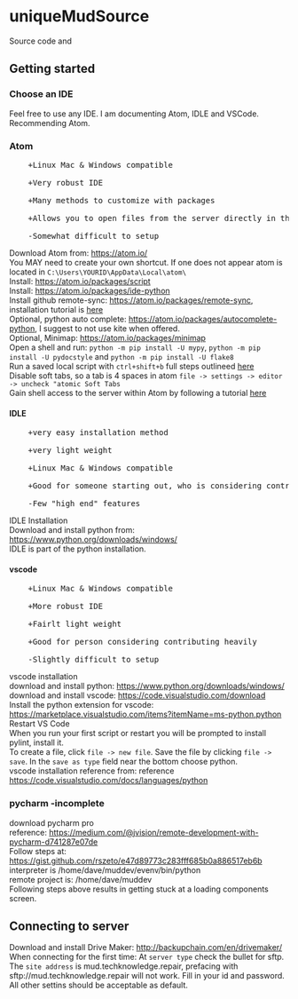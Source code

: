 # uniqueMudSource
Source code and 

## Getting started

### Choose an IDE<br>
Feel free to use any IDE. I am documenting Atom, IDLE and VSCode. Recommending Atom.<br>

### Atom<br>
<pre>
	+Linux Mac & Windows compatible<br>
	+Very robust IDE<br>
	+Many methods to customize with packages<br>
	+Allows you to open files from the server directly in the IDE<br>
 	-Somewhat difficult to setup
</pre>
Download Atom from: https://atom.io/<br>
You MAY need to create your own shortcut. If one does not appear atom is located in `C:\Users\YOURID\AppData\Local\atom\`<br>
Install: https://atom.io/packages/script<br>
Install: https://atom.io/packages/ide-python<br>
Install github remote-sync: https://atom.io/packages/remote-sync, installation tutorial is [here](https://github.com/davewiththenicehat/uniqueMudSource/wiki/Atom:-github-sync)<br>
Optional, python auto complete: https://atom.io/packages/autocomplete-python, I suggest to not use kite when offered.<br>
Optional, Minimap: https://atom.io/packages/minimap<br>
Open a shell and run: `python -m pip install -U mypy`, `python -m pip install -U pydocstyle` and `python -m pip install -U flake8`<br>
Run a saved local script with `ctrl+shift+b` full steps outlineed [here](https://github.com/davewiththenicehat/uniqueMudSource/wiki/Atom:-running-local-script)<br>
Disable soft tabs, so a tab is 4 spaces in atom `file -> settings -> editor -> uncheck "atomic Soft Tabs`<br>
Gain shell access to the server within Atom by following a tutorial [here](https://github.com/davewiththenicehat/uniqueMudSource/wiki/Atom:-Remote-shell)
	
#### IDLE<br>
<pre>
	+very easy installation method<br>
	+very light weight<br>
	+Linux Mac & Windows compatible<br>
	+Good for someone starting out, who is considering contributing code<br>
	-Few "high end" features
</pre>
IDLE Installation<br>
Download and install python from: https://www.python.org/downloads/windows/<br>
IDLE is part of the python installation.<br>
	
#### vscode<br>
<pre>
	+Linux Mac & Windows compatible<br>
	+More robust IDE<br>
	+Fairlt light weight<br>
	+Good for person considering contributing heavily<br>
 	-Slightly difficult to setup
</pre>
vscode installation<br>
download and install python: https://www.python.org/downloads/windows/<br>
download and install vscode: https://code.visualstudio.com/download<br>
Install the python extension for vscode: https://marketplace.visualstudio.com/items?itemName=ms-python.python<br>
Restart VS Code<br>
When you run your first script or restart you will be prompted to install pylint, install it.<br>
To create a file, click `file -> new file`. Save the file by clicking `file -> save`. In the `save as type` field near the bottom choose python.<br>
vscode installation reference from: reference https://code.visualstudio.com/docs/languages/python<br>




### pycharm -incomplete<br>
download pycharm pro<br>
reference: https://medium.com/@jvision/remote-development-with-pycharm-d741287e07de<br>
Follow steps at: https://gist.github.com/rszeto/e47d89773c283fff685b0a886517eb6b<br>
interpreter is /home/dave/muddev/evenv/bin/python<br>
remote project is: /home/dave/muddev<br>
Following steps above results in getting stuck at a loading components screen.

## Connecting to server
Download and install Drive Maker: http://backupchain.com/en/drivemaker/<br>
When connecting for the first time:
At `server type` check the bullet for sftp.
The `site address` is mud.techknowledge.repair, prefacing with sftp://mud.techknowledge.repair will not work.
Fill in your id and password. All other settins should be acceptable as default.
